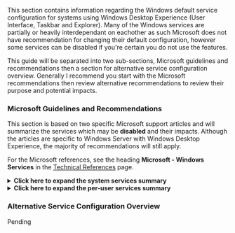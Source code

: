 This section contains information regarding the Windows default service configuration for systems using Windows Desktop Experience (User Interface, Taskbar and Explorer). Many of the Windows services are partially or heavily interdependant on eachother as such Microsoft does not have recommendation for changing their default configuration, however some services can be disabled if you're certain you do not use the features.

This guide will be separated into two sub-sections, Microsoft guidelines and recommendations then a section for alternative service configuration overview. Generally I recommend you start with the Microsoft recommendations then review alternative recommendations to review their purpose and potential impacts.

### Microsoft Guidelines and Recommendations
This section is based on two specific Microsoft support articles and will summarize the services which may be **disabled** and their impacts. Although the articles are specific to Windows Server with Windows Desktop Experience, the majority of recommendations will still apply.

For the Microsoft references, see the heading **Microsoft - Windows Services** in the [Technical References](../Technical%20References/README.md) page.

<details><summary><b>Click here to expand the system services summary</b></summary>
<p>

This is a list of services which Microsoft has recommendations for disabling, if a service is not on this list then Microsoft is unsure of the impacts it may have on the desktop experience.


| Service | Service Name | Impacts
| --- | --- | --- |
| AxInstSV | ActiveX Installer | Pending |
| AppReadiness | AppReadiness | Pending |
| bthserv | Bluetooth Support Service | Pending |
| bthAvctpSvc | AVCTP service | Pending |
| Browser | Computer Browser | Pending |
| dmwwappushservice | Device Management Wireless Application | Pending |
| MapsBroker | Downloaded Maps Manager | Pending |
| lfsvc | Geolocation Service | Pending |
| SharedAccess | Internet Connection Sharing | Pending |
| lltdsvc | Link-Layer Topology Discovery Mapper | Pending |
| wlidsvc | Microsoft Account Sign-in Assistant | Pending |
| AppVClient | Microsoft App-V Client | Pending |
| NgcSvc | Microsoft Passport | Pending |
| NgcCtnrSvc | Microsoft Passport Container | Pending |
| NetTcpPortSharing | Net.Tcp Port Sharing Service | Pending |
| CscService | Offline Files | Pending |
| PhoneSvc | Phone Service | Pending |
| Spooler | Print Spooler | Pending |
| PrintNotify | Printer Extensions and Notifications | Pending |
| PcaSvc | Program Compatibility Assistant Service | Pending |
| QWAVE | Quality Windows Audio Video Experience | Pending |
| RemoteAccess | Routing and Remote Access | Pending |
| SensorDataService | Sensor Data Service | Pending |
| SensrSvc | Sensor Monitoring Service | Pending |
| SensorService | Sensor Service | Pending |
| ShellHWDetection | Shell Hardware Detection | Pending |
| SCardSvr | Smart Card | Pending |
| ScDeviceEnum | Smart Card Device Enumeration Service | Pending |
| WiaRpc | Still Image Acquisition Events | Pending |
| TabletInputService | Touch Keyboard and Handwriting Panel Service | Pending |
| upnphost | UPnP Device Host | Pending |
| UevAgentService | User Experience Virtualization Service | Pending |
| WalletService | WalletService | Pending |
| Windows Camera Frame Server | FrameServer | Pending |
| stisvc | Windows Image Acquisition | Pending |
| wisvc | Windows Insider Service | Pending |
| icssvc | Windows Mobile Hotspot Service | Pending |
| WpnService | Windows Push Notifications System Service | Pending |
| WSearch | Windows Search | Pending |
| XblAuthManager | Xbox Live Auth Manager | Pending |
| XblGameSave | Xbox Live Game Save | Pending |
| SEMgrSvc | Payments and NFC/SE Manager | Pending |


</p>

</details>

<details><summary><b>Click here to expand the per-user services summary</b></summary>
<p>

This is a list of per-user services which Microsoft has recommendations for, disabling these only prevents the services from being started on login. **Per-user services are dynamically created upon creating a user session** for example you'll see ContactData service but also see the running service ContactData_37664 (per-user service), each user logged into the system will have their on per user service for those listed below if it is configured to be enabled.

| Service | Service Name | Impacts
| --- | --- | --- |
| BcastDVRUserService | GameDVR and Broadcast User Service | Pending |
| BluetoothUserService | Bluetooth User Support Service | Pending |
| PimIndexMaintenanceSvc | Contact Data | Pending |
| CaptureService | Capture Service | Pending |
| DevicePickerUserSvc | Device Picker | Pending |
| DevicesFlowUserSvc | Devices Flow | Pending |
| MessagingService | MessagingService | Pending |
| CDPUserSvc | CDPUserSvc | Pending |
| OneSyncSvc | Sync Host | Pending |
| UserDataSvc | User Data Access | Pending |
| UnistoreSvc| User Data Storage | Pending |
| WpnUserService | Windows Push Notifications User Service | Pending |
| PrintWorkflowUserSvc | PrintWorkflow | Pending |
</p>

</details>

### Alternative Service Configuration Overview
Pending
